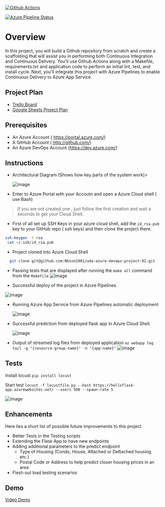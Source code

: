 [![Github Actions](https://github.com/Nbson1981/uda-azure-devops-project-02/actions/workflows/pythonapp.yml/badge.svg)](https://github.com/Nbson1981/uda-azure-devops-project-02/actions/workflows/pythonapp.yml)

[![Azure Pipeline Status](https://dev.azure.com/nguyenbason0622/uda-azure-devops-project-02/_apis/build/status%2FNbson1981.uda-azure-devops-project-02?branchName=main)](https://dev.azure.com/nguyenbason0622/uda-azure-devops-project-02/_build/latest?definitionId=1&branchName=main)

# Overview

In this project, you will build a Github repository from scratch and create a scaffolding that will assist you in performing both Continuous Integration and Continuous Delivery. You'll use Github Actions along with a Makefile, requirements.txt and application code to perform an initial lint, test, and install cycle. Next, you'll integrate this project with Azure Pipelines to enable Continuous Delivery to Azure App Service.

## Project Plan

* [Trello Board](https://trello.com/b/yFThNF3M/udacity-azure-devops-project-02)
* [Google Sheets Project Plan](https://docs.google.com/spreadsheets/d/1ojUWSqfUgFnG1rUK4QC0-39u_VIw-yWCK8sqdlwNIus/edit#gid=1348135932)

## Prerequisites

* An Azure Account ( https://portal.azure.com/)
* A GitHub Account ( http://github.com/)
* An Azure DevOps Account (https://dev.azure.com/)

## Instructions

* Architectural Diagram (Shows how key parts of the system work)>

  ![image](https://github.com/Nbson1981/uda-azure-devops-project-02/assets/96762751/aa63fe54-8e11-4077-8713-67c3b22da256)

* Enter to Azure Portal with your Accoutn and open a Azure Cloud shell ( use Bash)

> If you are not created one , just follow the first creation and wait a seconds to get your Cloud Shell.

* First of all set up SSH Keys in your azure cloud shell, add the `id_rsa.pub` key to your GitHub repo ( ssh keys)  and then clone the project there.

```sh
ssh-keygen -t rsa
 cat ~/.ssh/id_rsa.pub
```

* Project cloned into Azure Cloud Shell
```sh
  git clone git@github.com:Nbson1981/uda-azure-devops-project-02.git
```

* Passing tests that are displayed after running the `make all` command from the `Makefile`
![image](https://github.com/Nbson1981/uda-azure-devops-project-02/assets/96762751/287c194c-058d-4c8a-8a70-7f6bb159c369)


* Successful deploy of the project in Azure Pipelines.

![image](https://github.com/Nbson1981/uda-azure-devops-project-02/assets/96762751/de19ba7b-49e0-4a3f-807b-49ed76f24a6b)

  
* Running Azure App Service from Azure Pipelines automatic deployment

  ![image](https://github.com/Nbson1981/uda-azure-devops-project-02/assets/96762751/80027958-72b6-4018-8da1-85445ecedad5)


* Successful prediction from deployed flask app in Azure Cloud Shell.

  ![image](https://github.com/Nbson1981/uda-azure-devops-project-02/assets/96762751/3f77176d-4e3e-4102-87aa-368dd2e60c5a)


* Output of streamed log files from deployed application
 `az webapp log tail -g "{resource-group-name}" -n "{app-name}"`
![image](https://github.com/Nbson1981/uda-azure-devops-project-02/assets/96762751/fa9b11a7-a170-41b3-9d58-272e1843f072)


## Tests
Install locust `pip install locust`

Start test `locust -f locustfile.py --host https://helloflask-app.azurewebsites.net/ --users 500 --spawn-rate 5`

![image](https://github.com/Nbson1981/uda-azure-devops-project-02/assets/96762751/f55e1ea5-1824-4e5f-8c39-25535e183dee)


## Enhancements

Here lies a short list of possible future improvements to this project

- Better Tests in the Testing scripts
- Extending the Flask App to have new endpoints
- Adding additional parameters to the predict endpoint
    - Type of Housing (Condo, House, Attached or Dettached housing etc.)
    - Postal Code or Address to help predict closer housing prices in an area
- Flesh out load testing scenarios

## Demo 

[Video Demo](https://www.youtube.com/watch?v=upViQ73gly0)


